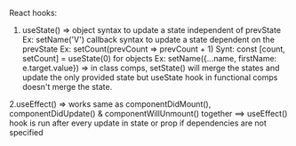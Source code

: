 React hooks:
1. useState() => object syntax to update a state independent of prevState Ex: setName('V')
callback syntax to update a state dependent on the prevState Ex: setCount(prevCount => prevCount + 1)
Synt: const [count, setCount] = useState(0)
for objects Ex: setName({...name, firstName: e.target.value}) => in class comps, setState() will merge the states and update the only provided state but useState hook in 
functional comps doesn't merge the state.

2.useEffect() => works same as componentDidMount(), componentDidUpdate() & componentWillUnmount() together
==> useEffect() hook is run after every update in state or prop if dependencies are not specified
